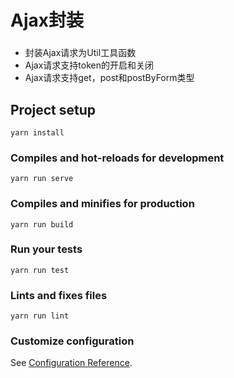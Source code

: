 # Ajax封装

### 
* 封装Ajax请求为Util工具函数
* Ajax请求支持token的开启和关闭
* Ajax请求支持get，post和postByForm类型


## Project setup
```
yarn install
```

### Compiles and hot-reloads for development
```
yarn run serve
```

### Compiles and minifies for production
```
yarn run build
```

### Run your tests
```
yarn run test
```

### Lints and fixes files
```
yarn run lint
```

### Customize configuration
See [Configuration Reference](https://cli.vuejs.org/config/).
